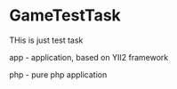 # GameTestTask
THis is just test task

app - application, based on YII2 framework 


php - pure php application
